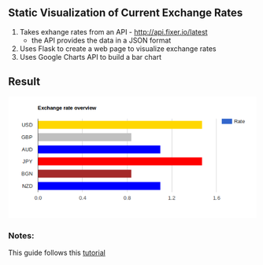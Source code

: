 ## Static Visualization of Current Exchange Rates  
1. Takes exhange rates from an API - http://api.fixer.io/latest
   * the API provides the data in a JSON format   
2. Uses Flask to create a web page to visualize exchange rates  
3. Uses Google Charts API to build a bar chart

## Result  

![alt tag](https://github.com/estambolieva/fast_track_to_python/blob/master/day4/images/exchange_rate_screen.PNG)

### Notes:  
This guide follows this [tutorial](https://pythonspot.com/en/flask-json-and-the-google-charts-api/)  